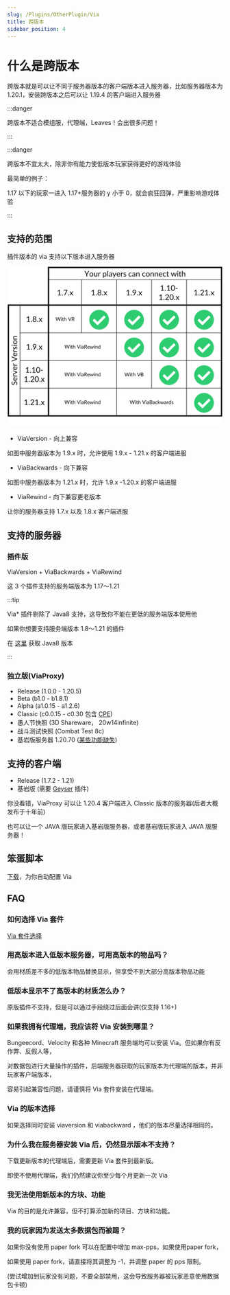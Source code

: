 ```yaml
---
slug: /Plugins/OtherPlugin/Via
title: 跨版本
sidebar_position: 4
---
```


# 什么是跨版本

跨版本就是可以让不同于服务器版本的客户端版本进入服务器，比如服务器版本为 1.20.1，安装跨版本之后可以让 1.19.4 的客户端进入服务器

:::danger

跨版本不适合模组服，代理端，Leaves！会出很多问题！

:::

:::danger

跨版本不宜太大，除非你有能力使低版本玩家获得更好的游戏体验

最简单的例子：

1.17 以下的玩家一进入 1.17+服务器的 y 小于 0，就会疯狂回弹，严重影响游戏体验

:::

## 支持的范围

插件版本的 via 支持以下版本进入服务器

![](_images/版本兼容图.png)

- ViaVersion - 向上兼容

如图中服务器版本为 1.9.x 时，允许使用 1.9.x - 1.21.x 的客户端进服

- ViaBackwards - 向下兼容

如图中服务器版本为 1.21.x 时，允许 1.9.x -1.20.x 的客户端进服

- ViaRewind - 向下兼容更老版本

让你的服务器支持 1.7.x 以及 1.8.x 客户端进服

## 支持的服务器

### 插件版

ViaVersion + ViaBackwards + ViaRewind

这 3 个插件支持的服务端版本为 1.17～1.21

:::tip

Via* 插件剔除了 Java8 支持，这导致你不能在更低的服务端版本使用他

如果你想要支持服务端版本 1.8～1.21 的插件

在 [这里](https://ci.viaversion.com/job/ViaVersion-Java8) 获取 Java8 版本

:::

### 独立版(ViaProxy)

- Release (1.0.0 - 1.20.5)
- Beta (b1.0 - b1.8.1)
- Alpha (a1.0.15 - a1.2.6)
- Classic (c0.0.15 - c0.30 包含 [CPE](https://wiki.vg/Classic_Protocol_Extension))
- 愚人节快照 (3D Shareware， 20w14infinite)
- 战斗测试快照 (Combat Test 8c)
- 基岩版服务器 1.20.70 ([某些功能缺失](https://github.com/RaphiMC/ViaBedrock#features))

## 支持的客户端

- Release (1.7.2 - 1.21)
- 基岩版 (需要 [Geyser](/docs-java/process/mobile-player/Geyser/geyser.md) 插件)

你没看错，ViaProxy 可以让 1.20.4 客户端进入 Classic 版本的服务器(后者大概发布于十年前)

也可以让一个 JAVA 版玩家进入基岩版服务器，或者基岩版玩家进入 JAVA 版服务器！

## 笨蛋脚本

[下载](https://dl.yizhan.wiki/windows-latest/via-setup.exe)，为你自动配置 Via

## FAQ

### 如何选择 Via 套件

[Via 套件选择](https://jo0001.github.io/ViaSetup/?lang=en)

### 用高版本进入低版本服务器，可用高版本的物品吗？

会用材质差不多的低版本物品替换显示，但享受不到大部分高版本物品功能

### 低版本显示不了高版本的材质怎么办？

原版插件不支持，但是可以通过手段绕过后面会讲(仅支持 1.16+)

### 如果我拥有代理端，我应该将 Via 安装到哪里？

Bungeecord、Velocity 和各种 Minecraft 服务端均可以安装 Via。但如果你有反作弊、反假人等，

对数据包进行大量操作的插件，后端服务器获取的玩家版本为代理端的版本，并非玩家客户端版本，

容易引起兼容性问题，请谨慎将 Via 套件安装在代理端。

### Via 的版本选择

如果选择同时安装 viaversion 和 viabackward ，他们的版本尽量选择相同的。

### 为什么我在服务器安装 Via 后，仍然显示版本不支持？

下载更新版本的代理端后，需要更新 Via 套件到最新版。

即使不使用代理端，我们仍然建议你至少每个月更新一次 Via

### 我无法使用新版本的方块、功能

Via 的目的是允许兼容，但不打算添加新的项目、方块和功能。

### 我的玩家因为发送太多数据包而被踢？

如果你没有使用 paper fork 可以在配置中增加 max-pps，如果使用paper fork，

如果使用 paper fork，请直接将其调整为 -1，并调整 paper 的 pps 限制。

(尝试增加到玩家没有问题，不要全部禁用，这会导致服务器被玩家恶意使用数据包卡顿)
